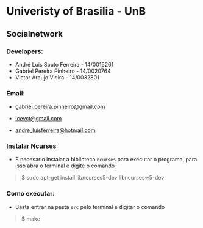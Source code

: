 # Univeristy of Brasilia - UnB
 
 
## Socialnetwork

### Developers:

- André Luis Souto Ferreira - 14/0016261
- Gabriel Pereira Pinheiro - 14/0020764
- Victor Araujo Vieira - 14/0032801


### Email:

- gabriel.pereira.pinheiro@gmail.com

- icevct@gmail.com

- andre_luisferreira@hotmail.com


### Instalar Ncurses

- E necesario instalar a biblioteca ```ncurses``` para executar o programa, para isso abra o terminal e digite o comando

> $ sudo apt-get install libncurses5-dev libncursesw5-dev

### Como executar:

- Basta entrar na pasta ```src``` pelo terminal e digitar o comando 

> $ make
